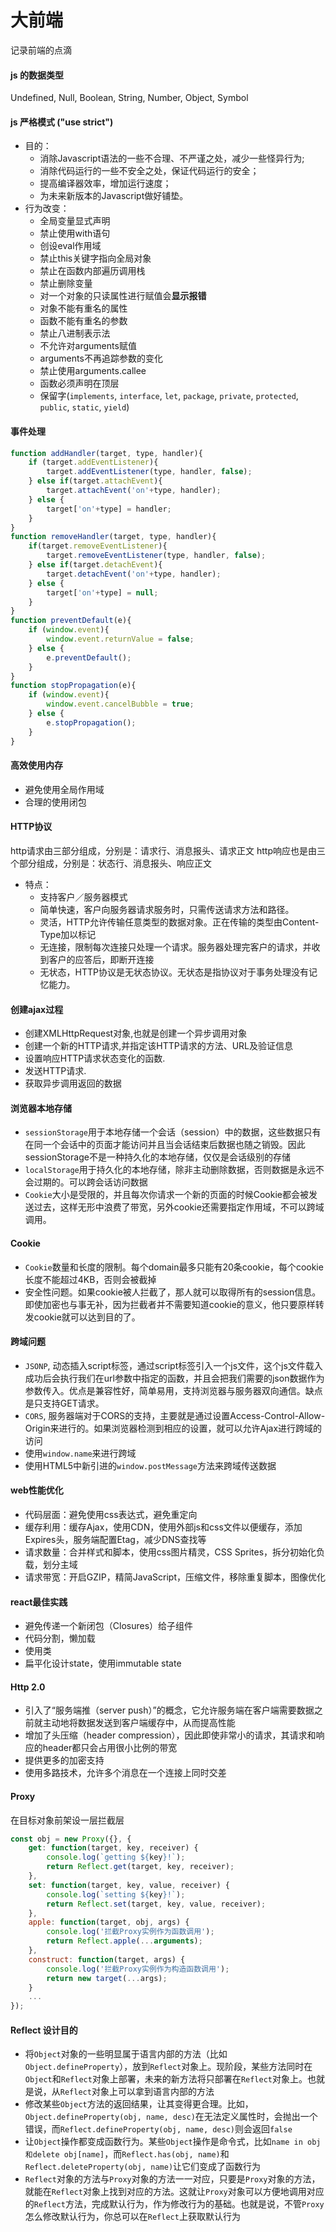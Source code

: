 # 大前端
记录前端的点滴

#### js 的数据类型
Undefined, Null, Boolean, String, Number, Object, Symbol

#### js 严格模式 ("use strict")
* 目的：
    * 消除Javascript语法的一些不合理、不严谨之处，减少一些怪异行为;
    * 消除代码运行的一些不安全之处，保证代码运行的安全；
    * 提高编译器效率，增加运行速度；
    * 为未来新版本的Javascript做好铺垫。
* 行为改变：
    * 全局变量显式声明
    * 禁止使用with语句
    * 创设eval作用域
    * 禁止this关键字指向全局对象
    * 禁止在函数内部遍历调用栈
    * 禁止删除变量
    * 对一个对象的只读属性进行赋值会**显示报错**
    * 对象不能有重名的属性
    * 函数不能有重名的参数
    * 禁止八进制表示法
    * 不允许对arguments赋值
    * arguments不再追踪参数的变化
    * 禁止使用arguments.callee
    * 函数必须声明在顶层
    * 保留字(`implements`, `interface`, `let`, `package`, `private`, `protected`, `public`, `static`, `yield`)

#### 事件处理
```JavaScript
function addHandler(target, type, handler){
    if (target.addEventListener){
        target.addEventListener(type, handler, false);
    } else if(target.attachEvent){
        target.attachEvent('on'+type, handler);
    } else {
        target['on'+type] = handler;
    }
}
function removeHandler(target, type, handler){
    if(target.removeEventListener){
        target.removeEventListener(type, handler, false);
    } else if(target.detachEvent){
        target.detachEvent('on'+type, handler);
    } else {
        target['on'+type] = null;
    }
}
function preventDefault(e){
    if (window.event){
        window.event.returnValue = false;
    } else {
        e.preventDefault();
    }
}
function stopPropagation(e){
    if (window.event){
        window.event.cancelBubble = true;
    } else {
        e.stopPropagation();
    }
}
```

#### 高效使用内存
* 避免使用全局作用域
* 合理的使用闭包

#### HTTP协议
http请求由三部分组成，分别是：请求行、消息报头、请求正文
http响应也是由三个部分组成，分别是：状态行、消息报头、响应正文
* 特点：
    * 支持客户／服务器模式
    * 简单快速，客户向服务器请求服务时，只需传送请求方法和路径。
    * 灵活，HTTP允许传输任意类型的数据对象。正在传输的类型由Content-Type加以标记
    * 无连接，限制每次连接只处理一个请求。服务器处理完客户的请求，并收到客户的应答后，即断开连接
    * 无状态，HTTP协议是无状态协议。无状态是指协议对于事务处理没有记忆能力。

#### 创建ajax过程
* 创建XMLHttpRequest对象,也就是创建一个异步调用对象
* 创建一个新的HTTP请求,并指定该HTTP请求的方法、URL及验证信息
* 设置响应HTTP请求状态变化的函数.
* 发送HTTP请求.
* 获取异步调用返回的数据

#### 浏览器本地存储
* `sessionStorage`用于本地存储一个会话（session）中的数据，这些数据只有在同一个会话中的页面才能访问并且当会话结束后数据也随之销毁。因此sessionStorage不是一种持久化的本地存储，仅仅是会话级别的存储
* `localStorage`用于持久化的本地存储，除非主动删除数据，否则数据是永远不会过期的。可以跨会话访问数据
* `Cookie`大小是受限的，并且每次你请求一个新的页面的时候Cookie都会被发送过去，这样无形中浪费了带宽，另外cookie还需要指定作用域，不可以跨域调用。

#### Cookie
* `Cookie`数量和长度的限制。每个domain最多只能有20条cookie，每个cookie长度不能超过4KB，否则会被截掉
* 安全性问题。如果cookie被人拦截了，那人就可以取得所有的session信息。即使加密也与事无补，因为拦截者并不需要知道cookie的意义，他只要原样转发cookie就可以达到目的了。

#### 跨域问题
* `JSONP`, 动态插入script标签，通过script标签引入一个js文件，这个js文件载入成功后会执行我们在url参数中指定的函数，并且会把我们需要的json数据作为参数传入。优点是兼容性好，简单易用，支持浏览器与服务器双向通信。缺点是只支持GET请求。
* `CORS`, 服务器端对于CORS的支持，主要就是通过设置Access-Control-Allow-Origin来进行的。如果浏览器检测到相应的设置，就可以允许Ajax进行跨域的访问
* 使用`window.name`来进行跨域
* 使用HTML5中新引进的`window.postMessage`方法来跨域传送数据

#### web性能优化
* 代码层面：避免使用css表达式，避免重定向
* 缓存利用：缓存Ajax，使用CDN，使用外部js和css文件以便缓存，添加Expires头，服务端配置Etag，减少DNS查找等
* 请求数量：合并样式和脚本，使用css图片精灵，CSS Sprites，拆分初始化负载，划分主域
* 请求带宽：开启GZIP，精简JavaScript，压缩文件，移除重复脚本，图像优化

#### react最佳实践
* 避免传递一个新闭包（Closures）给子组件
* 代码分割，懒加载
* 使用类
* 扁平化设计state，使用immutable state

#### Http 2.0
* 引入了“服务端推（server push）”的概念，它允许服务端在客户端需要数据之前就主动地将数据发送到客户端缓存中，从而提高性能
* 增加了头压缩（header compression），因此即使非常小的请求，其请求和响应的header都只会占用很小比例的带宽
* 提供更多的加密支持
* 使用多路技术，允许多个消息在一个连接上同时交差

#### Proxy
在目标对象前架设一层拦截层
```javascript
const obj = new Proxy({}, {
    get: function(target, key, receiver) {
        console.log(`getting ${key}!`);
        return Reflect.get(target, key, receiver);
    },
    set: function(target, key, value, receiver) {
        console.log(`setting ${key}!`);
        return Reflect.set(target, key, value, receiver);
    },
    apple: function(target, obj, args) {
        console.log('拦截Proxy实例作为函数调用');
        return Reflect.apple(...arguments);
    },
    construct: function(target, args) {
        console.log('拦截Proxy实例作为构造函数调用');
        return new target(...args);
    }
    ...
});
```

#### Reflect 设计目的
* 将`Object`对象的一些明显属于语言内部的方法（比如`Object.defineProperty`），放到`Reflect`对象上。现阶段，某些方法同时在`Object`和`Reflect`对象上部署，未来的新方法将只部署在`Reflect`对象上。也就是说，从`Reflect`对象上可以拿到语言内部的方法
* 修改某些`Object`方法的返回结果，让其变得更合理。比如，`Object.defineProperty(obj, name, desc)`在无法定义属性时，会抛出一个错误，而`Reflect.defineProperty(obj, name, desc)`则会返回`false`
* 让`Object`操作都变成函数行为。某些`Object`操作是命令式，比如`name in obj和delete obj[name]`，而`Reflect.has(obj, name)`和`Reflect.deleteProperty(obj, name)`让它们变成了函数行为
* `Reflect`对象的方法与`Proxy`对象的方法一一对应，只要是`Proxy`对象的方法，就能在`Reflect`对象上找到对应的方法。这就让`Proxy`对象可以方便地调用对应的`Reflect`方法，完成默认行为，作为修改行为的基础。也就是说，不管`Proxy`怎么修改默认行为，你总可以在`Reflect`上获取默认行为
